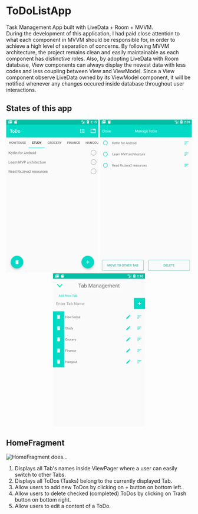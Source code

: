 # ToDoListApp
Task Management App built with LiveData + Room + MVVM.</br>
During the development of this application, I had paid close attention to what each component in MVVM should be responsible for,
in order to achieve a high level of separation of concerns. By following MVVM architecture, the project remains clean and easily maintainable as
each component has distinctive roles. 
Also, by adopting LiveData with Room database, View components can always display the newest data with less codes and less coupling between View and ViewModel.
Since a View component observe LiveData owned by its ViewModel component, it will be notified whenever any changes occured inside database throughout user interactions.

## States of this app
<p align = "center">
<img src = "screenshots/HomeFragment.png" width ="250" name = "test"/>
<img src = "screenshots/ItemManagementFragment.png" width ="250" />
<img src = "screenshots/TabManagementFragment.png" width="250"/>
</p>

## HomeFragment
<img src = "screenshots/HomeFragmentDemo.gif" align = "left"> 
<div margin-left = "5em" >
  <p>HomeFragment does...</p>
  <ol>
    <li>Displays all Tab's names inside ViewPager where a user can easily switch to other Tabs.
    <li>Displays all ToDos (Tasks) belong to the currently displayed Tab.
    <li>Allow users to add new ToDos by clicking on + button on bottom left.
    <li>Allow users to delete checked (completed) ToDos by clicking on Trash button on bottom right.
    <li>Allow users to edit a content of a ToDo.
</div>

</br>
</br>
</br>


